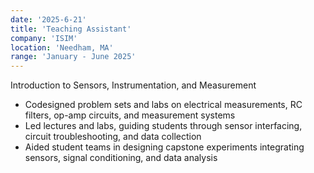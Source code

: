 ```yaml
---
date: '2025-6-21'
title: 'Teaching Assistant'
company: 'ISIM'
location: 'Needham, MA'
range: 'January - June 2025'
---
```


Introduction to Sensors, Instrumentation, and Measurement

- Codesigned problem sets and labs on electrical measurements, RC filters, op-amp circuits, and measurement systems
- Led lectures and labs, guiding students through sensor interfacing, circuit troubleshooting, and data collection
- Aided student teams in designing capstone experiments integrating sensors, signal conditioning, and data analysis
